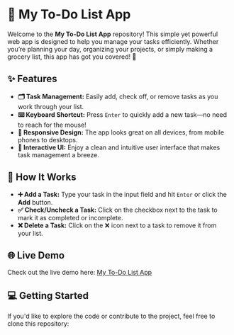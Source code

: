# 📝 My To-Do List App

Welcome to the **My To-Do List App** repository! This simple yet powerful web app is designed to help you manage your tasks efficiently. Whether you’re planning your day, organizing your projects, or simply making a grocery list, this app has got you covered! 🎯

## ✨ Features
- **🗂️ Task Management:** Easily add, check off, or remove tasks as you work through your list.
- **⌨️ Keyboard Shortcut:** Press `Enter` to quickly add a new task—no need to reach for the mouse!
- **📱 Responsive Design:** The app looks great on all devices, from mobile phones to desktops.
- **🎨 Interactive UI:** Enjoy a clean and intuitive user interface that makes task management a breeze.

## 🚀 How It Works
- **➕ Add a Task:** Type your task in the input field and hit `Enter` or click the **Add** button.
- **✅ Check/Uncheck a Task:** Click on the checkbox next to the task to mark it as completed or incomplete.
- **❌ Delete a Task:** Click on the ❌ icon next to a task to remove it from your list.

## 🌐 Live Demo
Check out the live demo here: [My To-Do List App](https://your-github-username.github.io/your-todo-list-repo/)

## 💻 Getting Started
If you'd like to explore the code or contribute to the project, feel free to clone this repository:

